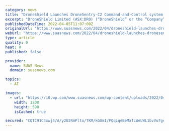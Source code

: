 ```yaml
---
category: news
title: "DroneShield Launches DroneSentry-C2 Command-and-Control system in partnership with location intelligence provider Nearmap"
excerpt: "DroneShield Limited (ASX:DRO) (“DroneShield” or the “Company”), an Australian/US global leader in Artificial Intelligence-based platforms for protection against advanced threats such as drones and"
publishedDateTime: 2022-04-05T11:07:00Z
originalUrl: "https://www.suasnews.com/2022/04/droneshield-launches-dronesentry-c2-command-and-control-system-in-partnership-with-location-intelligence-provider-nearmap/"
webUrl: "https://www.suasnews.com/2022/04/droneshield-launches-dronesentry-c2-command-and-control-system-in-partnership-with-location-intelligence-provider-nearmap/"
type: article
quality: 0
heat: 0
published: false

provider:
  name: SUAS News
  domain: suasnews.com

topics:
  - AI

images:
  - url: "https://i0.wp.com/www.suasnews.com/wp-content/uploads/2022/04/droneshield-dashboard.jpg?fit=1200%2C590&#038;ssl=1"
    width: 1200
    height: 590
    isCached: true

secured: "CQTC91C4xwj4/A/y2U2RmPlto/TKM/kGUmI/PQqLqeBeMafLWeLWL1bvVu7geYK/9gMW00I9PoNCK4vpb5ihgITkovHvrNQX1GZ52jwUzRyEMqe8eVB6cAPr5eIr89F2B70vrpVGjgWkINqmJEFtWpx+IBejqVKNrFYfEut+Cbo0Y0+xhhVFRXR7+zcZZysiEM3vEQc4/a7iU3SBj31ST7V+AwusSkQs+FxdJkCvViJllohOC2/V4fpA04fTNNBas6CONwfxwKovy9X8znx7CRS0R39cGrQy6wpXc/YaaEwyVthqPClWBesorwmOF0BeyheGNjImaAAAKkyi0r/r9VRux57pDeMV2PY5Apqu3d0=;2UCex1PGFV6Of0ZuZbjvVQ=="
---
```


